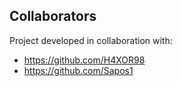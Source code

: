 ## Collaborators

Project developed in collaboration with:

- https://github.com/H4XOR98
- https://github.com/Sapos1
